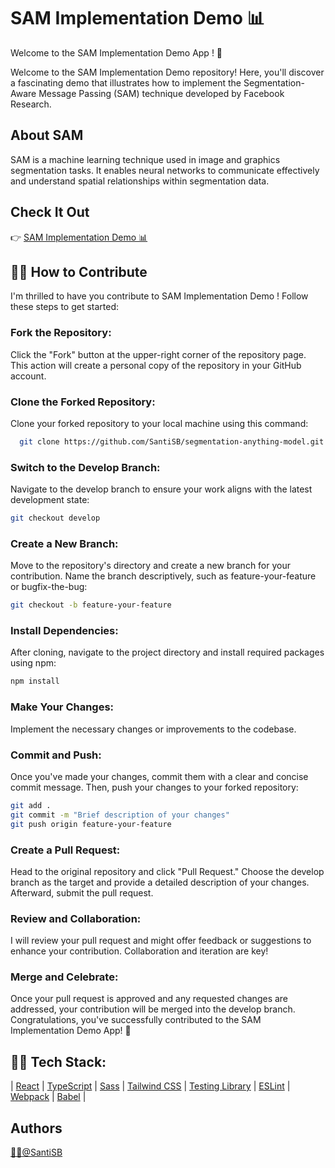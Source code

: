 # SAM Implementation Demo 📊

Welcome to the SAM Implementation Demo App ! 👋

Welcome to the SAM Implementation Demo repository! Here, you'll discover a fascinating demo that illustrates how to implement the Segmentation-Aware Message Passing (SAM) technique developed by Facebook Research.

## About SAM
SAM is a machine learning technique used in image and graphics segmentation tasks. It enables neural networks to communicate effectively and understand spatial relationships within segmentation data.

## Check It Out
👉 [SAM Implementation Demo 📊](https://gh-pages--symphonious-raindrop-c53c0c.netlify.app/)

## 👨‍💻 How to Contribute
I'm thrilled to have you contribute to SAM Implementation Demo !
Follow these steps to get started:

### Fork the Repository: 
Click the "Fork" button at the upper-right corner of the repository page. This action will create a personal copy of the repository in your GitHub account.

### Clone the Forked Repository: 
Clone your forked repository to your local machine using this command:

```bash
  git clone https://github.com/SantiSB/segmentation-anything-model.git
```

### Switch to the Develop Branch: 
Navigate to the develop branch to ensure your work aligns with the latest development state:

```bash
git checkout develop
```

### Create a New Branch: 
Move to the repository's directory and create a new branch for your contribution. Name the branch descriptively, such as feature-your-feature or bugfix-the-bug:

```bash
git checkout -b feature-your-feature
```

### Install Dependencies: 
After cloning, navigate to the project directory and install required packages using npm:

```bash
npm install
```

### Make Your Changes: 
Implement the necessary changes or improvements to the codebase.

### Commit and Push: 
Once you've made your changes, commit them with a clear and concise commit message. Then, push your changes to your forked repository:

```bash
git add .
git commit -m "Brief description of your changes"
git push origin feature-your-feature
```
### Create a Pull Request: 
Head to the original repository and click "Pull Request." Choose the develop branch as the target and provide a detailed description of your changes. Afterward, submit the pull request.

### Review and Collaboration: 
I will review your pull request and might offer feedback or suggestions to enhance your contribution. Collaboration and iteration are key!

### Merge and Celebrate: 
Once your pull request is approved and any requested changes are addressed, your contribution will be merged into the develop branch. Congratulations, you've successfully contributed to the SAM Implementation Demo App! 🎉

## 👨‍💻 Tech Stack:

 | [React](https://es.react.dev/)
 | [TypeScript](https://www.typescriptlang.org/)
 | [Sass](https://sass-lang.com/)
 | [Tailwind CSS](https://tailwindcss.com/)
 | [Testing Library](https://testing-library.com/)
 | [ESLint](https://eslint.org/)
 | [Webpack](https://webpack.js.org/)
 | [Babel](https://babeljs.io/)
 |

## Authors
[🐱‍💻@SantiSB](https://github.com/SantiSB)
